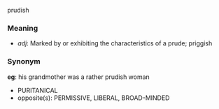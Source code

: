 prudish
### Meaning
+ _adj_: Marked by or exhibiting the characteristics of a prude; priggish

### Synonym

__eg__: his grandmother was a rather prudish woman

+ PURITANICAL
+ opposite(s): PERMISSIVE, LIBERAL, BROAD-MINDED


